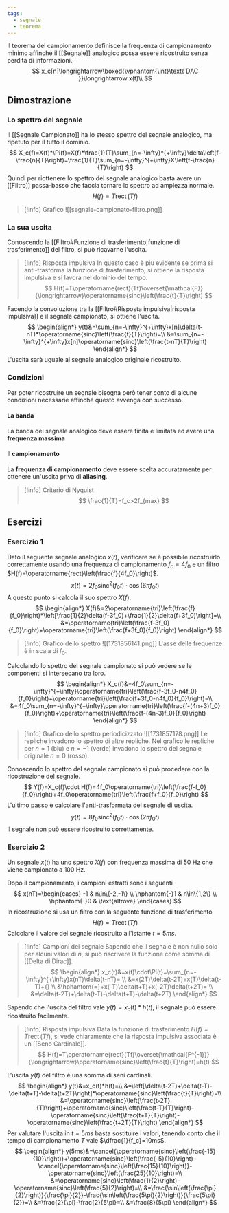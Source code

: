 ```yaml
---
tags:
  - segnale
  - teorema
---
```

Il teorema del campionamento definisce la frequenza di campionamento minimo affinché il [[Segnale]] analogico possa essere ricostruito senza perdita di informazioni.
$$
x_c[n]\longrightarrow\boxed{\vphantom{\int}\text{ DAC }}\longrightarrow x(t)\\
$$
## Dimostrazione 
### Lo spettro del segnale
Il [[Segnale Campionato]] ha lo stesso spettro del segnale analogico, ma ripetuto per il tutto il dominio.
$$
X_c(f)=X(f)*\Pi(f)=X(f)*\frac{1}{T}\sum_{n=-\infty}^{+\infty}\delta\left(f-\frac{n}{T}\right)=\frac{1}{T}\sum_{n=-\infty}^{+\infty}X\left(f-\frac{n}{T}\right)
$$
Quindi per riottenere lo spettro del segnale analogico basta avere un [[Filtro]] passa-basso che faccia tornare lo spettro ad ampiezza normale.
$$
H(f)=T\operatorname{rect}(Tf)
$$
>[!info] Grafico
>![[segnale-campionato-filtro.png]]
### La sua uscita
Conoscendo la [[Filtro#Funzione di trasferimento|funzione di trasferimento]] del filtro, si può ricavarne l'uscita. 

>[!info] Risposta impulsiva
>In questo caso è più evidente se prima si anti-trasforma la funzione di trasferimento, si ottiene la risposta impulsiva e si lavora nel dominio del tempo.
>$$
>H(f)=T\operatorname{rect}(Tf)\overset{\mathcal{F}}{\longrightarrow}\operatorname{sinc}\left(\frac{t}{T}\right)
>$$

Facendo la convoluzione tra la [[Filtro#Risposta impulsiva|risposta impulsiva]] e il segnale campionato, si ottiene l'uscita.
$$
\begin{align*}
y(t)&=\sum_{n=-\infty}^{+\infty}x[n]\delta(t-nT)*\operatorname{sinc}\left(\frac{t}{T}\right)=\\
&=\sum_{n=-\infty}^{+\infty}x[n]\operatorname{sinc}\left(\frac{t-nT}{T}\right)
\end{align*}
$$
L'uscita sarà uguale al segnale analogico originale ricostruito.
### Condizioni
Per poter ricostruire un segnale bisogna però tener conto di alcune condizioni necessarie affinché questo avvenga con successo.
#### La banda
La banda del segnale analogico deve essere finita e limitata ed avere una **frequenza massima**
#### Il campionamento
La **frequenza di campionamento** deve essere scelta accuratamente per ottenere un'uscita priva di **aliasing**.

>[!info] Criterio di Nyquist
>$$
>\frac{1}{T}=f_c>2f_{max}
>$$

## Esercizi
### Esercizio 1
Dato il seguente segnale analogico $x(t)$, verificare se è possibile ricostruirlo correttamente usando una frequenza di campionamento $f_c=4f_0$ e un filtro $H(f)=\operatorname{rect}\left(\frac{f}{4f_0}\right)$.
$$
x(t)=2f_0 \operatorname{sinc}^2(f_0t)\cdot\cos(6\pi f_0t)
$$
A questo punto si calcola il suo spettro $X(f)$.
$$
\begin{align*}
X(f)&=2\operatorname{tri}\left(\frac{f}{f_0}\right)*\left[\frac{1}{2}\delta(f-3f_0)+\frac{1}{2}\delta(f+3f_0)\right]=\\
&=\operatorname{tri}\left(\frac{f-3f_0}{f_0}\right)+\operatorname{tri}\left(\frac{f+3f_0}{f_0}\right)
\end{align*}
$$
>[!info] Grafico dello spettro
>![[1731856141.png]]
>L'asse delle frequenze è in scala di $f_0$.

Calcolando lo spettro del segnale campionato si può vedere se le componenti si intersecano tra loro.
$$
\begin{align*}
X_c(f)&=4f_0\sum_{n=-\infty}^{+\infty}\operatorname{tri}\left(\frac{f-3f_0-n4f_0}{f_0}\right)+\operatorname{tri}\left(\frac{f+3f_0-n4f_0}{f_0}\right)=\\
&=4f_0\sum_{n=-\infty}^{+\infty}\operatorname{tri}\left(\frac{f-(4n+3)f_0}{f_0}\right)+\operatorname{tri}\left(\frac{f-(4n-3)f_0}{f_0}\right)
\end{align*}
$$
>[!info] Grafico dello spettro periodicizzato
>![[1731857178.png]]
>Le repliche invadono lo spettro di altre repliche. 
>Nel grafico le repliche per $n=1$ (blu) e $n=-1$ (verde) invadono lo spettro del segnale originale $n=0$ (rosso).

Conoscendo lo spettro del segnale campionato si può procedere con la ricostruzione del segnale.
$$
Y(f)=X_c(f)\cdot H(f)=4f_0\operatorname{tri}\left(\frac{f-f_0}{f_0}\right)+4f_0\operatorname{tri}\left(\frac{f+f_0}{f_0}\right)
$$
L'ultimo passo è calcolare l'anti-trasformata del segnale di uscita.
$$
y(t)=8f_0\operatorname{sinc}^2(f_0t)\cdot\cos(2\pi f_0t)
$$
Il segnale non può essere ricostruito correttamente.
### Esercizio 2
Un segnale $x(t)$ ha uno spettro $X(f)$ con frequenza massima di $50$ Hz che viene campionato a $100$ Hz.

Dopo il campionamento, i campioni estratti sono i seguenti
$$
x(nT)=\begin{cases}
-1 & n\in\{-2,-1\} \\
\hphantom{-}1 & n\in\{1,2\} \\
\hphantom{-}0 & \text{altrove}
\end{cases}
$$
In ricostruzione si usa un filtro con la seguente funzione di trasferimento
$$
H(f)=T\operatorname{rect}(Tf)
$$
Calcolare il valore del segnale ricostruito all'istante $t=5ms$.

>[!info] Campioni del segnale
>Sapendo che il segnale è non nullo solo per alcuni valori di $n$, si può riscrivere la funzione come somma di [[Delta di Dirac]].
>$$
>\begin{align*}
>x_c(t)&=x(t)\cdot\Pi(t)=\sum_{n=-\infty}^{+\infty}x(nT)\delta(t-nT)= \\
>&=x(2T)\delta(t-2T)+x(T)\delta(t-T)+{} \\
>&\hphantom{=}+x(-T)\delta(t+T)+x(-2T)\delta(t+2T)= \\
>&=\delta(t-2T)+\delta(t-T)-\delta(t+T)-\delta(t+2T)
>\end{align*}
>$$

Sapendo che l'uscita del filtro vale $y(t)=x_c(t)*h(t)$, il segnale può essere ricostruito facilmente.

>[!info] Risposta impulsiva
>Data la funzione di trasferimento $H(f)=T\operatorname{rect}(Tf)$, si vede chiaramente che la risposta impulsiva associata è un [[Seno Cardinale]].
>$$
>H(f)=T\operatorname{rect}(Tf)\overset{\mathcal{F^{-1}}}{\longrightarrow}\operatorname{sinc}\left(\frac{t}{T}\right)=h(t)
>$$

L'uscita $y(t)$ del filtro è una somma di seni cardinali.
$$
\begin{align*}
y(t)&=x_c(t)*h(t)=\\
&=\left[\delta(t-2T)+\delta(t-T)-\delta(t+T)-\delta(t+2T)\right]*\operatorname{sinc}\left(\frac{t}{T}\right)=\\
&=\operatorname{sinc}\left(\frac{t-2T}{T}\right)+\operatorname{sinc}\left(\frac{t-T}{T}\right)-\operatorname{sinc}\left(\frac{t+T}{T}\right)-\operatorname{sinc}\left(\frac{t+2T}{T}\right)
\end{align*}
$$
Per valutare l'uscita in $t=5ms$ basta sostituire i valori, tenendo conto che il tempo di campionamento $T$ vale $\dfrac{1}{f_c}=10ms$.
$$
\begin{align*}
y(5ms)&=\cancel{\operatorname{sinc}\left(\frac{-15}{10}\right)}+\operatorname{sinc}\left(\frac{-5}{10}\right) -
\cancel{\operatorname{sinc}\left(\frac{15}{10}\right)}-\operatorname{sinc}\left(\frac{25}{10}\right)=\\
&=\operatorname{sinc}\left(\frac{1}{2}\right)-\operatorname{sinc}\left(\frac{5}{2}\right)=\\
&=\frac{\sin\left(\frac{\pi}{2}\right)}{\frac{\pi}{2}}-\frac{\sin\left(\frac{5\pi}{2}\right)}{\frac{5\pi}{2}}=\\
&=\frac{2}{\pi}-\frac{2}{5\pi}=\\
&=\frac{8}{5\pi}
\end{align*}
$$